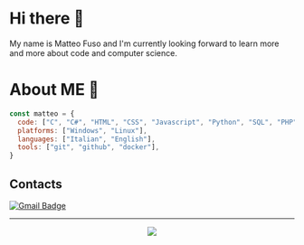 # Hi there 👋
My name is Matteo Fuso and I'm currently looking forward to learn more and more about code and computer science.

# About ME 💬
```javascript
const matteo = {
  code: ["C", "C#", "HTML", "CSS", "Javascript", "Python", "SQL", "PHP"],
  platforms: ["Windows", "Linux"],
  languages: ["Italian", "English"],
  tools: ["git", "github", "docker"],
}
```

## Contacts
[![Gmail Badge](https://img.shields.io/badge/-Gmail-d14836?style=flat-square&logo=Gmail&logoColor=white&link=mail@jayrajroshan1@gmail.com)](mailto:mail@mfuso011@gmail.com)

<hr>
<p align="center" >  
  <a href="https://github.com/matteofuso/github-readme-stats"> 
    <img  src="https://github-readme-stats.vercel.app/api?username=matteofuso&&show_icons=true&theme=radical"/>
  </a>
</p>
